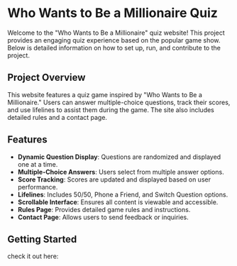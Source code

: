 # Who Wants to Be a Millionaire Quiz

Welcome to the "Who Wants to Be a Millionaire" quiz website! This project provides an engaging quiz experience based on the popular game show. Below is detailed information on how to set up, run, and contribute to the project.

## Project Overview

This website features a quiz game inspired by "Who Wants to Be a Millionaire." Users can answer multiple-choice questions, track their scores, and use lifelines to assist them during the game. The site also includes detailed rules and a contact page.

## Features

- **Dynamic Question Display**: Questions are randomized and displayed one at a time.
- **Multiple-Choice Answers**: Users select from multiple answer options.
- **Score Tracking**: Scores are updated and displayed based on user performance.
- **Lifelines**: Includes 50/50, Phone a Friend, and Switch Question options.
- **Scrollable Interface**: Ensures all content is viewable and accessible.
- **Rules Page**: Provides detailed game rules and instructions.
- **Contact Page**: Allows users to send feedback or inquiries.

## Getting Started

check it out here:
